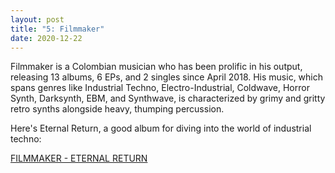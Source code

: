 ```yaml
---
layout: post
title: "5: Filmmaker"
date: 2020-12-22
---
```


Filmmaker is a Colombian musician who has been prolific in his output, releasing 13 albums, 6 EPs, and 2 singles since April 2018. His music, which spans genres like Industrial Techno, Electro-Industrial, Coldwave, Horror Synth, Darksynth, EBM, and Synthwave, is characterized by grimy and gritty retro synths alongside heavy, thumping percussion.

Here's Eternal Return, a good album for diving into the world of industrial techno:

[FILMMAKER - ETERNAL RETURN](https://www.youtube.com/watch?v=1C3tLxvVC8g)  

